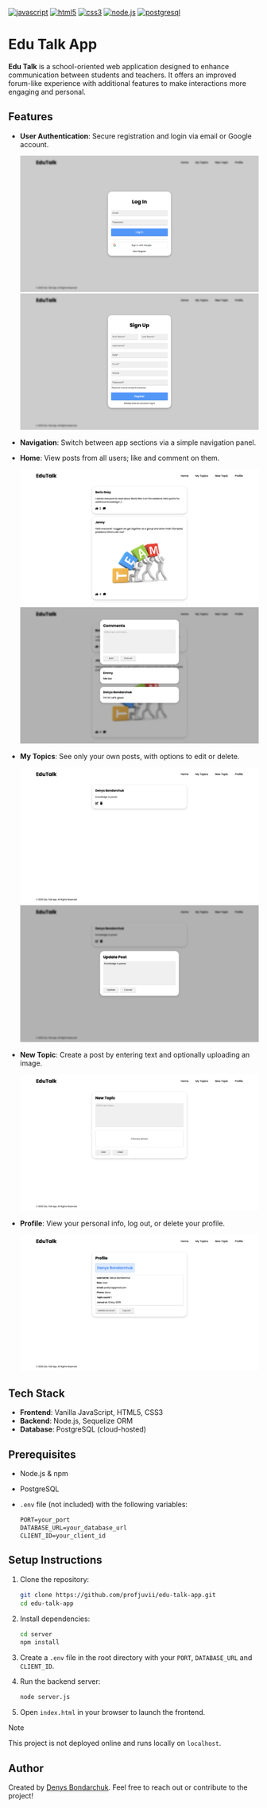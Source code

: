 [![javascript](https://img.shields.io/badge/javascript-F7DF1E?style=flat\&logo=javascript\&logoColor=black)](https://developer.mozilla.org/en-US/docs/Web/JavaScript)
[![html5](https://img.shields.io/badge/html5-E34F26?style=flat\&logo=html5\&logoColor=white)](https://developer.mozilla.org/en-US/docs/Web/HTML)
[![css3](https://img.shields.io/badge/css3-1572B6?style=flat\&logo=css\&logoColor=white)](https://developer.mozilla.org/en-US/docs/Web/CSS)
[![node.js](https://img.shields.io/badge/node.js-8CC84B?style=flat\&logo=node.js\&logoColor=white)](https://nodejs.org/)
[![postgresql](https://img.shields.io/badge/postgresql-blue?logo=postgresql&logoColor=white)](https://www.postgresql.org/)

# Edu Talk App

**Edu Talk** is a school-oriented web application designed to enhance communication between students and teachers. It offers an improved forum-like experience with additional features to make interactions more engaging and personal.

## Features

* **User Authentication**: Secure registration and login via email or Google account.
  
  ![Login](screenshots/login.png)
  ![Signup](screenshots/signup.png)

* **Navigation**: Switch between app sections via a simple navigation panel.

* **Home**: View posts from all users; like and comment on them.

  ![Home Feed](screenshots/home-feed.png)
  ![Comments](screenshots/comments.png)

* **My Topics**: See only your own posts, with options to edit or delete.

  ![My Topics](screenshots/my-topics.png)
  ![Update Post](screenshots/update-post.png)

* **New Topic**: Create a post by entering text and optionally uploading an image.

  ![New Topic](screenshots/new-topic.png)

* **Profile**: View your personal info, log out, or delete your profile.

  ![Profile](screenshots/profile.png)

## Tech Stack

* **Frontend**: Vanilla JavaScript, HTML5, CSS3
* **Backend**: Node.js, Sequelize ORM
* **Database**: PostgreSQL (cloud-hosted)

## Prerequisites

* Node.js & npm
* PostgreSQL
* `.env` file (not included) with the following variables:

  ```
  PORT=your_port
  DATABASE_URL=your_database_url
  CLIENT_ID=your_client_id
  ```

## Setup Instructions

1. Clone the repository:

   ```bash
   git clone https://github.com/profjuvii/edu-talk-app.git
   cd edu-talk-app
   ```
2. Install dependencies:

   ```bash
   cd server
   npm install
   ```
3. Create a `.env` file in the root directory with your `PORT`, `DATABASE_URL` and `CLIENT_ID`.
4. Run the backend server:

   ```bash
   node server.js
   ```
5. Open `index.html` in your browser to launch the frontend.

> [!NOTE]
>
> This project is not deployed online and runs locally on `localhost`.

## Author

Created by [Denys Bondarchuk](https://github.com/profjuvii). Feel free to reach out or contribute to the project!
